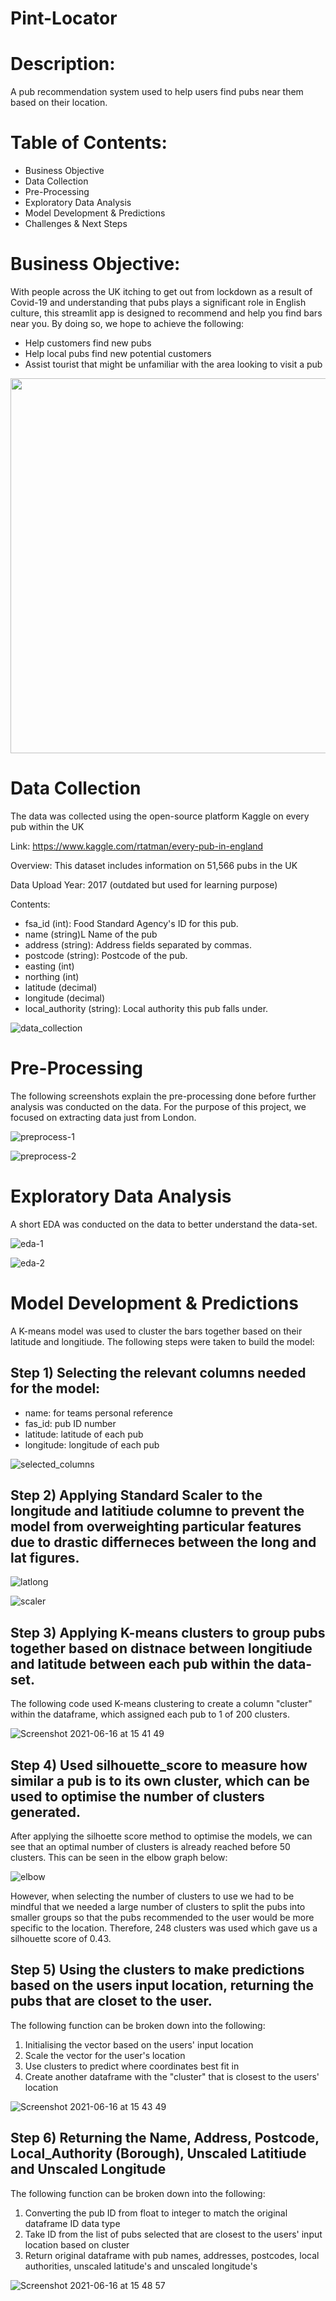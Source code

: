 # Pint-Locator

# Description:

A pub recommendation system used to help users find pubs near them based on their location.

# Table of Contents:
- Business Objective
- Data Collection 
- Pre-Processing
- Exploratory Data Analysis
- Model Development & Predictions
- Challenges & Next Steps

# Business Objective: 

With people across the UK itching to get out from lockdown as a result of Covid-19 and understanding that pubs plays a significant role in English culture, this streamlit app is designed to recommend and help you find bars near you. By doing so, we hope to achieve the following:
  - Help customers find new pubs
  - Help local pubs find new potential customers
  - Assist tourist that might be unfamiliar with the area looking to visit a pub

<img src="image/intro" width="600"> 

# Data Collection

The data was collected using the open-source platform Kaggle on every pub within the UK

Link: https://www.kaggle.com/rtatman/every-pub-in-england

Overview: This dataset includes information on 51,566 pubs in the UK

Data Upload Year: 2017 (outdated but used for learning purpose)

Contents:
- fsa_id (int): Food Standard Agency's ID for this pub.
- name (string)L Name of the pub
- address (string): Address fields separated by commas.
- postcode (string): Postcode of the pub.
- easting (int)
- northing (int)
- latitude (decimal)
- longitude (decimal)
- local_authority (string): Local authority this pub falls under.

![data_collection](https://user-images.githubusercontent.com/70877020/122177946-adcb0580-ceb8-11eb-8ca1-485b8c5f2b4a.png)

# Pre-Processing

The following screenshots explain the pre-processing done before further analysis was conducted on the data. For the purpose of this project, we focused on extracting data just from London.


![preprocess-1](https://user-images.githubusercontent.com/70877020/122177922-a73c8e00-ceb8-11eb-80c2-a0c687cbcc13.png)


![preprocess-2](https://user-images.githubusercontent.com/70877020/122177908-a3107080-ceb8-11eb-945c-0e185107c877.png)


# Exploratory Data Analysis

A short EDA was conducted on the data to better understand the data-set.

![eda-1](https://user-images.githubusercontent.com/70877020/122177883-9be96280-ceb8-11eb-8171-34b2ebc8c542.png)


![eda-2](https://user-images.githubusercontent.com/70877020/122177840-90963700-ceb8-11eb-8fae-e1fc5219de9f.png)


# Model Development & Predictions

A K-means model was used to cluster the bars together based on their latitude and longitiude. The following steps were taken to build the model:

## Step 1) Selecting the relevant columns needed for the model:

- name: for teams personal reference
- fas_id: pub ID number
- latitude: latitude of each pub
- longitude: longitude of each pub

![selected_columns](https://user-images.githubusercontent.com/70877020/122177792-870ccf00-ceb8-11eb-9dac-7f1ff4f87b2a.png)

## Step 2) Applying Standard Scaler to the longitude and latitiude columne to prevent the model from overweighting particular features due to drastic differneces between the long and lat figures.

![latlong](https://user-images.githubusercontent.com/70877020/122177742-7c523a00-ceb8-11eb-8a11-b9423d307c02.png)

![scaler](https://user-images.githubusercontent.com/70877020/122177712-74929580-ceb8-11eb-801f-d8c9416be8f5.png)

## Step 3) Applying K-means clusters to group pubs together based on distnace between longitiude and latitude between each pub within the data-set.

The following code used K-means clustering to create a column "cluster" within the dataframe, which assigned each pub to 1 of 200 clusters.

![Screenshot 2021-06-16 at 15 41 49](https://user-images.githubusercontent.com/70877020/122178708-68f39e80-ceb9-11eb-98e4-b59ca54eb8f3.png)

## Step 4) Used silhouette_score to measure how similar a pub is to its own cluster, which can be used to optimise the number of clusters generated.

After applying the silhoette score method to optimise the models, we can see that an optimal number of clusters is already reached before 50 clusters. This can be seen in the elbow graph below:

![elbow](https://user-images.githubusercontent.com/70877020/122177670-6b092d80-ceb8-11eb-9682-bd972ff81deb.png)

However, when selecting the number of clusters to use we had to be mindful that we needed a large number of clusters to split the pubs into smaller groups so that the pubs recommended to the user would be more specific to the location. Therefore, 248 clusters was used which gave us a silhouette score of 0.43.

## Step 5) Using the clusters to make predictions based on the users input location, returning the pubs that are closet to the user.

The following function can be broken down into the following:

1) Initialising the vector based on the users' input location
2) Scale the vector for the user's location
3) Use clusters to predict where coordinates best fit in
4) Create another dataframe with the "cluster" that is closest to the users' location

![Screenshot 2021-06-16 at 15 43 49](https://user-images.githubusercontent.com/70877020/122179007-b243ee00-ceb9-11eb-99ec-5d1d1072749c.png)

## Step 6) Returning the Name, Address, Postcode, Local_Authority (Borough), Unscaled Latitiude and Unscaled Longitude 

The following function can be broken down into the following:
1) Converting the pub ID from float to integer to match the original dataframe ID data type
2) Take ID from the list of pubs selected that are closest to the users' input location based on cluster
3) Return original dataframe with pub names, addresses, postcodes, local authorities, unscaled latitude's and unscaled longitude's

![Screenshot 2021-06-16 at 15 48 57](https://user-images.githubusercontent.com/70877020/122179863-79584900-ceba-11eb-8278-1ad1f2c8b263.png)

